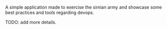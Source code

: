 A simple application made to exercise the simian army and showcase some best practices and tools regarding devops.

TODO: add more details.